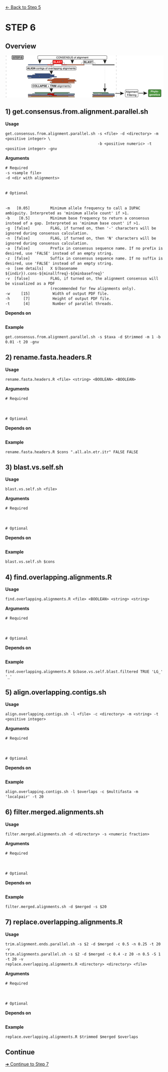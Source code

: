 [← Back to Step 5](Step5_Alignment_and_Alignment_Trimming.md)


# STEP 6

## Overview
![Step.png](https://raw.githubusercontent.com/scrameri/CaptureAl/master/tutorial/CaptureAl_Step6.png)


## 1) get.consensus.from.alignment.parallel.sh

**Usage**
```
get.consensus.from.alignment.parallel.sh -s <file> -d <directory> -m <positive integer> \
                                         -b <positive numeric> -t <positive integer> -gnv
```

**Arguments**
```
# Required
-s <sample file>
-d <dir with alignments>


# Optional


-m   [0.05]         Minimum allele frequency to call a IUPAC ambiguity. Interpreted as 'minimum allele count' if >1.
-b    [0.5]         Minimum base frequency to return a consensus instead of a gap. Interpreted as 'minimum base count' if >1.
-g  [false]         FLAG, if turned on, then '-' characters will be ignored during consensus calculation.
-n  [false]         FLAG, if turned on, then 'N' characters will be ignored during consensus calculation.
-a  [false]         Prefix in consensus sequence name. If no prefix is desired, use 'FALSE' instead of an empty string.
-z  [false]         Suffix in consensus sequence name. If no suffix is desired, use 'FALSE' instead of an empty string.
-o  [see details]   X $(basename ${indir}).cons-${minallfreq}-${minbasefreq}'
-v  [false]         FLAG, if turned on, the alignment consensus will be visualized as a PDF
                    (recommended for few alignments only).
-w     [15]          Width of output PDF file.
-h      [7]          Height of output PDF file.
-t      [4]          Number of parallel threads.

```

**Depends on**
```

```


**Example**
```
get.consensus.from.alignment.parallel.sh -s $taxa -d $trimmed -m 1 -b 0.01 -t 20 -gnv
```

## 2) rename.fasta.headers.R

**Usage**
```
rename.fasta.headers.R <file> <string> <BOOLEAN> <BOOLEAN>
```

**Arguments**
```
# Required



# Optional

```

**Depends on**
```

```


**Example**
```
rename.fasta.headers.R $cons ".all.aln.etr.itr" FALSE FALSE
```

## 3) blast.vs.self.sh

**Usage**
```
blast.vs.self.sh <file>
```

**Arguments**
```
# Required



# Optional

```

**Depends on**
```

```


**Example**
```
blast.vs.self.sh $cons
```

## 4) find.overlapping.alignments.R

**Usage**
```
find.overlapping.alignments.R <file> <BOOLEAN> <string> <string>
```

**Arguments**
```
# Required



# Optional

```

**Depends on**
```

```


**Example**
```
find.overlapping.alignments.R $cbase.vs.self.blast.filtered TRUE 'LG_' '_'
```

## 5) align.overlapping.contigs.sh

**Usage**
```
align.overlapping.contigs.sh -l <file> -c <directory> -m <string> -t <positive integer>
```

**Arguments**
```
# Required



# Optional

```

**Depends on**
```

```


**Example**
```
align.overlapping.contigs.sh -l $overlaps -c $multifasta -m 'localpair' -t 20
```

## 6) filter.merged.alignments.sh

**Usage**
```
filter.merged.alignments.sh -d <directory> -s <numeric fraction>
```

**Arguments**
```
# Required



# Optional

```

**Depends on**
```

```


**Example**
```
filter.merged.alignments.sh -d $merged -s $20
```

## 7) replace.overlapping.alignments.R

**Usage**
```
trim.alignment.ends.parallel.sh -s $2 -d $merged -c 0.5 -n 0.25 -t 20 -v
trim.alignments.parallel.sh -s $2 -d $merged -c 0.4 -z 20 -n 0.5 -S 1 -t 20 -v
replace.overlapping.alignments.R <directory> <directory> <file>

```

**Arguments**
```
# Required



# Optional

```

**Depends on**
```

```


**Example**
```
replace.overlapping.alignments.R $trimmed $merged $overlaps
```

## Continue
[➜ Continue to Step 7](Step7_Create_Representative_Reference_Sequences.md)
